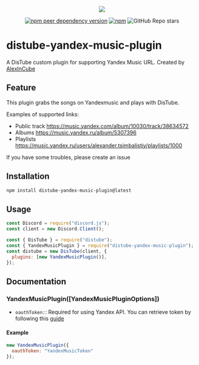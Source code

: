 <div align="center">
  <p>
    <a href="https://nodei.co/npm/distube-yandex-music-plugin"><img src="https://nodei.co/npm/distube-yandex-music-plugin.png?downloads=true&downloadRank=true&stars=true"></a>
  </p>
  <p>
    <a href="https://nodei.co/npm/distube-yandex-music-plugin"><img alt="npm peer dependency version" src="https://img.shields.io/npm/dependency-version/distube-yandex-music-plugin/peer/distube?style=flat-square"></a>
    <a href="https://nodei.co/npm/distube-yandex-music-plugin"><img alt="npm" src="https://img.shields.io/npm/dt/distube-yandex-music-plugin?logo=npm&style=flat-square"></a>
    <img alt="GitHub Repo stars" src="https://img.shields.io/github/stars/AlexInCube/distube-yandex-music-plugin?logo=github&logoColor=white&style=flat-square">
  </p>
</div>

# distube-yandex-music-plugin

A DisTube custom plugin for supporting Yandex Music URL.
Created by [AlexInCube](https://vk.com/alexincube)

## Feature

This plugin grabs the songs on Yandexmusic and plays with DisTube.

Examples of supported links:
- Public track https://music.yandex.com/album/10030/track/38634572
- Albums https://music.yandex.ru/album/5307396
- Playlists https://music.yandex.ru/users/alexander.tsimbalistiy/playlists/1000

If you have some troubles, please create an issue

## Installation

```sh
npm install distube-yandex-music-plugin@latest
```

## Usage

```js
const Discord = require("discord.js");
const client = new Discord.Client();

const { DisTube } = require("distube");
const { YandexMusicPlugin } = require("distube-yandex-music-plugin");
const distube = new DisTube(client, {
  plugins: [new YandexMusicPlugin()],
});
```

## Documentation

### YandexMusicPlugin([YandexMusicPluginOptions])

- `oauthToken:`: Required for using Yandex API. You can retrieve token by following this [guide](https://github.com/MarshalX/yandex-music-api/discussions/513)
#### Example

```js
new YandexMusicPlugin({
  oauthToken: "YandexMusicToken"
});
```

